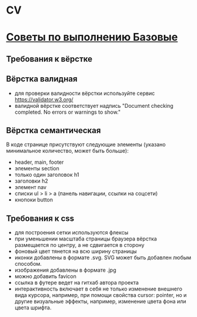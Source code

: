 # CV  
# [Советы по выполнению Базовые ](https://github.com/schoolteacherMP/lecture_13_1_portfolio/blob/main/ImplementationTips.md)  
## Требования к вёрстке  
## Вёрстка валидная   
- для проверки валидности вёрстки используйте сервис https://validator.w3.org/  
- валидной вёрстке соответствует надпись "Document checking completed. No errors or warnings to show."   
## Вёрстка семантическая   
В коде странице присутствуют следующие элементы (указано минимальное количество, может быть больше):  
-  header, main, footer   
-  элементы section  
-  только один заголовок h1  
-  заголовки h2 
-  элемент nav 
-  списки ul > li > a (панель навигации, ссылки на соцсети) 
-  кнопоки button
## Требования к css  
- для построения сетки используются флексы 
- при уменьшении масштаба страницы браузера вёрстка размещается по центру, а не сдвигается в сторону 
- фоновый цвет тянется на всю ширину страницы  
- иконки добавлены в формате .svg. SVG может быть добавлен любым способом. 
- изображения добавлены в формате .jpg 
- можно добавить favicon  
- ссылка в футере ведет на гитхаб автора проекта  
- интерактивность включает в себя не только изменение внешнего вида курсора, например, при помощи свойства cursor: pointer, но и другие визуальные эффекты, например, изменение цвета фона или цвета шрифта.   
